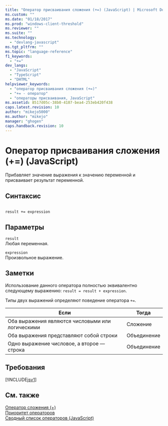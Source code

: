 ```yaml
---
title: "Оператор присваивания сложения (+=) (JavaScript) | Microsoft Docs"
ms.custom: ""
ms.date: "01/18/2017"
ms.prod: "windows-client-threshold"
ms.reviewer: ""
ms.suite: ""
ms.technology: 
  - "devlang-javascript"
ms.tgt_pltfrm: ""
ms.topic: "language-reference"
f1_keywords: 
  - "+="
dev_langs: 
  - "JavaScript"
  - "TypeScript"
  - "DHTML"
helpviewer_keywords: 
  - "оператор присваивания сложения (+=)"
  - "+= - оператор"
  - "операторы присваивания, JavaScript"
ms.assetid: 8517d05c-38b0-4107-bea4-253eb420f438
caps.latest.revision: 10
author: "mikejo5000"
ms.author: "mikejo"
manager: "ghogen"
caps.handback.revision: 10
---
```

# Оператор присваивания сложения (+=) (JavaScript)
Прибавляет значение выражения к значению переменной и присваивает результат переменной.  
  
## Синтаксис  
  
```  
  
result += expression   
```  
  
## Параметры  
 `result`  
 Любая переменная.  
  
 `expression`  
 Произвольное выражение.  
  
## Заметки  
 Использование данного оператора полностью эквивалентно следующему выражению: `result = result + expression`.  
  
 Типы двух выражений определяют поведение оператора `+=`.  
  
|Если|Тогда|  
|----------|-----------|  
|Оба выражения являются числовыми или логическими|Сложение|  
|Оба выражения представляют собой строки|Объединение|  
|Одно выражение числовое, а второе — строка|Объединение|  
  
## Требования  
 [!INCLUDE[jsv1](../../javascript/misc/includes/jsv1-md.md)]  
  
## См. также  
 [Оператор сложения \(\+\)](../../javascript/reference/addition-operator-decrement-javascript.md)   
 [Приоритет операторов](../../javascript/operator-subtractprecedence-javascript.md)   
 [Сводный список операторов \(JavaScript\)](../../javascript/misc/operator-subtractsummary-javascript.md)